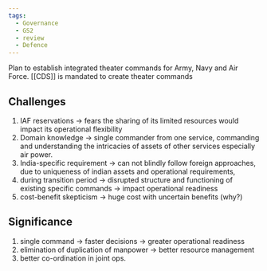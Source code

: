```yaml
---
tags:
  - Governance
  - GS2
  - review
  - Defence
---
```

Plan to establish integrated theater commands for Army, Navy and Air Force. 
[[CDS]] is mandated to create theater commands

## Challenges 
1. IAF reservations -> fears the sharing of its limited resources would impact its operational flexibility
2. Domain knowledge -> single commander from one service, commanding and understanding the intricacies of assets of other services especially air power.
3. India-specific requirement -> can not blindly follow foreign approaches, due to uniqueness of indian assets and operational requirements,
4. during transition period -> disrupted structure and functioning of existing specific commands -> impact operational readiness
5. cost-benefit skepticism -> huge cost with uncertain benefits (why?)
## Significance
1. single command -> faster decisions -> greater operational readiness
2. elimination of duplication of manpower -> better resource management
3. better co-ordination in joint ops.